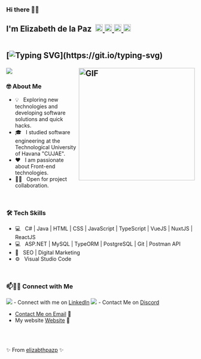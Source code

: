 ### Hi there 👋🏼
<h2>
 I'm Elizabeth de la Paz &#8203 &#8203
	<a href="https://t.me/elizabthpazp" target="_blank">
		<img width="20px" src="https://simpleicons.now.sh/telegram/4c5861" />
	</a>
	<a href="https://www.linkedin.com/in/elizabeth-de-la-paz-portal-4b864b209/" target="_blank">
		<img width="20px" src="https://simpleicons.now.sh/linkedin/4c5861" />
	</a>
        <a href="https://elizabthpazp.github.io" target="_blank">
		<img width="20px" src="https://simpleicons.now.sh/figshare/4c5861" />
	</a>
	<a href="mailto:elizabethpazp695@gmail.com">
		<img width="20px" src="https://simpleicons.now.sh/maildotru/4c5861" />
	</a>
<br/>
<br/>	

 [![Typing SVG](https://readme-typing-svg.herokuapp.com?duration=2000&width=450&lines=Welcome+to+my+Github+Page!;I'm+a+Software+Engineer;and+Frontend+Developer;I+love+the+programming;I'm+always+expanding+my+tech+skills!)](https://git.io/typing-svg)

<img align="right" alt="GIF" height="300px" width="310px" src="https://media.giphy.com/media/Ho8klqe5oPLa8g6BNe/giphy.gif" href="https://elizabthpazp.github.io"/>

<p>
    <a href="https://skillicons.dev">
        <img src="https://skillicons.dev/icons?i=html,css,javascript,typescript,dotnet,cs,vue,nuxt,react,vscode" />
    </a>
</p>
</h2>

<h3> 🤓 About Me </h3>

- 💡 &nbsp; Exploring new technologies and developing software solutions and quick hacks.
- 🎓 &nbsp; I studied software engineering at the Technological University of Havana "CUJAE".
- ❤️ &nbsp; I am passionate about Front-end technologies. 
- 🤝🏻 &nbsp; Open for project collaboration. 

<br/> 

<h3>🛠 Tech Skills</h3>

- 💻 &nbsp; C# | Java | HTML | CSS | JavaScript | TypeScript | VueJS | NuxtJS | ReactJS 
- 💻 &nbsp; ASP.NET | MySQL | TypeORM | PostgreSQL | Git | Postman API
- 🔎 &nbsp; SEO | Digital Marketing
- ⚙️ &nbsp; Visual Studio Code

<br/> 

### 📫🤝🏻 Connect with Me

 <a href="https://skillicons.dev"><img src="https://skillicons.dev/icons?i=linkedin" /></a> - Connect with me on [LinkedIn](https://www.linkedin.com/in/elizabeth-de-la-paz-portal-4b864b209/)
<img src="https://skillicons.dev/icons?i=discord" /></a> - Contact Me on [Discord]() <a href="https://skillicons.dev">
 - Contact Me on [Email](elizabethpazp695@gmail.com) 💌
 - My website [Website](https://elizabthpazp.github.io) 💜

<br/> <br/> 

 ✨ From [elizabthpazp](https://github.com/elizabthpazp) ✨
